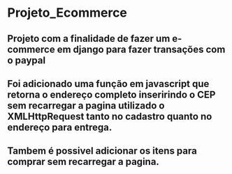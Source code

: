 # Projeto_Ecommerce

## Projeto com a finalidade de fazer um e-commerce em django para fazer transações com o paypal

## Foi adicionado uma função em javascript que retorna o endereço completo inseririndo o CEP sem recarregar a pagina utilizado o XMLHttpRequest tanto no cadastro quanto no endereço para entrega.

## Tambem é possivel adicionar os itens para comprar sem recarregar a pagina.
